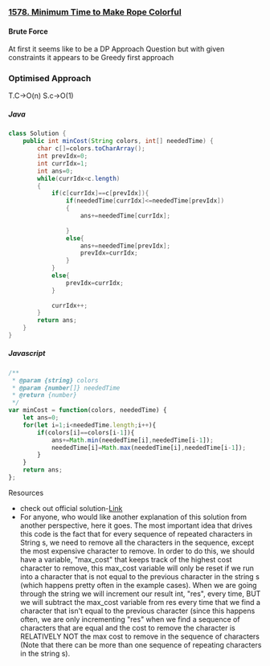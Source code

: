 ### [1578. Minimum Time to Make Rope Colorful](https://leetcode.com/problems/minimum-time-to-make-rope-colorful/)

#### Brute Force

At first it seems like to be a DP Approach Question but with given constraints it appears to be Greedy first approach

### Optimised Approach
T.C->O(n)
S.c->O(1)
##### Java
```Java
class Solution {
    public int minCost(String colors, int[] neededTime) {
        char c[]=colors.toCharArray();
        int prevIdx=0;
        int currIdx=1;
        int ans=0;
        while(currIdx<c.length)
        {
            if(c[currIdx]==c[prevIdx]){
                if(neededTime[currIdx]<=neededTime[prevIdx])
                {
                    ans+=neededTime[currIdx];
                    
                }
                else{
                    ans+=neededTime[prevIdx];
                    prevIdx=currIdx;
                }
            }
            else{
                prevIdx=currIdx;
            }
            
            currIdx++;
        }
        return ans;
    }
}
```

##### Javascript
```Javascript
/**
 * @param {string} colors
 * @param {number[]} neededTime
 * @return {number}
 */
var minCost = function(colors, neededTime) {
    let ans=0;
    for(let i=1;i<neededTime.length;i++){
        if(colors[i]==colors[i-1]){
            ans+=Math.min(neededTime[i],neededTime[i-1]);
            neededTime[i]=Math.max(neededTime[i],neededTime[i-1]);
        }
    }
    return ans;
};

```

Resources 
* check out official solution-[Link](https://leetcode.com/problems/minimum-time-to-make-rope-colorful/solution/)
* For anyone, who would like another explanation of this solution from another perspective, here it goes. The most important idea that drives this code is the fact that for every sequence of repeated characters in String s, we need to remove all the characters in the sequence, except the most expensive character to remove. In order to do this, we should have a variable, "max_cost" that keeps track of the highest cost character to remove, this max_cost variable will only be reset if we run into a character that is not equal to the previous character in the string s (which happens pretty often in the example cases). When we are going through the string we will increment our result int, "res", every time, BUT we will subtract the max_cost variable from res every time that we find a character that isn't equal to the previous character (since this happens often, we are only incrementing "res" when we find a sequence of characters that are equal and the cost to remove the character is RELATIVELY NOT the max cost to remove in the sequence of characters (Note that there can be more than one sequence of repeating characters in the string s).
